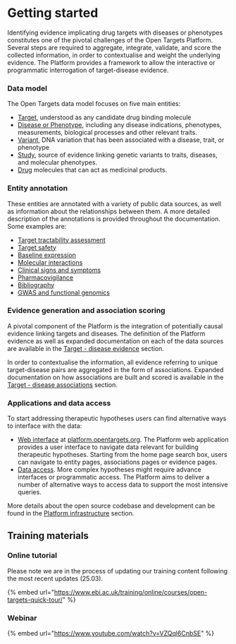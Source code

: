 # Getting started

Identifying evidence implicating drug targets with diseases or phenotypes constitutes one of the pivotal challenges of the Open Targets Platform. Several steps are required to aggregate, integrate, validate, and score the collected information, in order to contextualise and weight the underlying evidence. The Platform provides a framework to allow the interactive or programmatic interrogation of target-disease evidence.

### Data model

The Open Targets data model focuses on five main entities:

* [Target](target/), understood as any candidate drug binding molecule
* [Disease or Phenotype](disease-or-phenotype/), including any disease indications, phenotypes, measurements, biological processes and other relevant traits.
* [Variant](https://app.gitbook.com/o/-LC3OlEMulAutIN2QOro/s/-MU4dMxOmLaVNWfVNvpC/~/changes/506/variant), DNA variation that has been associated with a disease, trait, or phenotype
* [Study](https://app.gitbook.com/o/-LC3OlEMulAutIN2QOro/s/-MU4dMxOmLaVNWfVNvpC/~/changes/506/study), source of evidence linking genetic variants to traits, diseases, and molecular phenotypes.
* [Drug](drug/) molecules that can act as medicinal products.

### Entity annotation

These entities are annotated with a variety of public data sources, as well as information about the relationships between them. A more detailed description of the annotations is provided throughout the documentation. Some examples are:

* [Target tractability assessment](target/tractability.md)
* [Target safety](target/safety.md)
* [Baseline expression](target/baseline-expression.md)
* [Molecular interactions](target/molecular-interactions.md)
* [Clinical signs and symptoms](disease-or-phenotype/clinical-signs-and-symptoms.md)
* [Pharmacovigilance](drug/pharmacovigilance.md)
* [Bibliography](bibliography.md)
* [GWAS and functional genomics](https://app.gitbook.com/o/-LC3OlEMulAutIN2QOro/s/-MU4dMxOmLaVNWfVNvpC/~/changes/506/gentropy)

### Evidence generation and association scoring

A pivotal component of the Platform is the integration of potentially causal evidence linking targets and diseases. The definition of the Platform evidence as well as expanded documentation on each of the data sources are available in the [Target - disease evidence](evidence.md) section.

In order to contextualise the information, all evidence referring to unique target-disease pairs are aggregated in the form of associations. Expanded documentation on how associations are built and scored is available in the [Target - disease associations](associations.md) section.

### Applications and data access

To start addressing therapeutic hypotheses users can find alternative ways to interface with the data:

* [Web interface](web-interface.md) at [platform.opentargets.org](http://platform.opentargets.org). The Platform web application provides a user interface to navigate data relevant for building therapeutic hypotheses. Starting from the home page search box, users can navigate to entity pages, associations pages or evidence pages.
* [Data access](data-access/). More complex hypotheses might require advance interfaces or programmatic access. The Platform aims to deliver a number of alternative ways to access data to support the most intensive queries.

More details about the open source codebase and development can be found in the [Platform infrastructure](data-access/platform-infrastructure.md) section.

## Training materials

### Online tutorial

Please note we are in the process of updating our training content following the most recent updates (25.03).

{% embed url="https://www.ebi.ac.uk/training/online/courses/open-targets-quick-tour/" %}

### Webinar

{% embed url="https://www.youtube.com/watch?v=VZQql6CnbSE" %}
